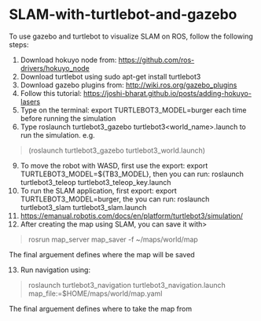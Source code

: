 # SLAM-with-turtlebot-and-gazebo

To use gazebo and turtlebot to visualize SLAM on ROS, follow the following steps:

1. Download hokuyo node from: https://github.com/ros-drivers/hokuyo_node
2. Download turtlebot using sudo apt-get install turtlebot3
3. Download gazebo plugins from: http://wiki.ros.org/gazebo_plugins
4. Follow this tutorial: https://joshi-bharat.github.io/posts/adding-hokuyo-lasers
5. Type on the terminal: export TURTLEBOT3_MODEL=burger each time before running the simulation
6. Type roslaunch turtlebot3_gazebo turtlebot3<world_name>.launch to run the simulation. e.g. 
> (roslaunch turtlebot3_gazebo turtlebot3_world.launch)


9. To move the robot with WASD, first use the export: export TURTLEBOT3_MODEL=${TB3_MODEL}, then you can run: roslaunch turtlebot3_teleop turtlebot3_teleop_key.launch
10. To run the SLAM application, first export: export TURTLEBOT3_MODEL=burger, the you can run: roslaunch turtlebot3_slam turtlebot3_slam.launch
11. https://emanual.robotis.com/docs/en/platform/turtlebot3/simulation/
12. After creating the map using SLAM, you can save it with>

> rosrun map_server map_saver -f ~/maps/world/map

The final arguement defines where the map will be saved

13. Run navigation using:
> roslaunch turtlebot3_navigation turtlebot3_navigation.launch map_file:=$HOME/maps/world/map.yaml

The final arguement defines where to take the map from 
